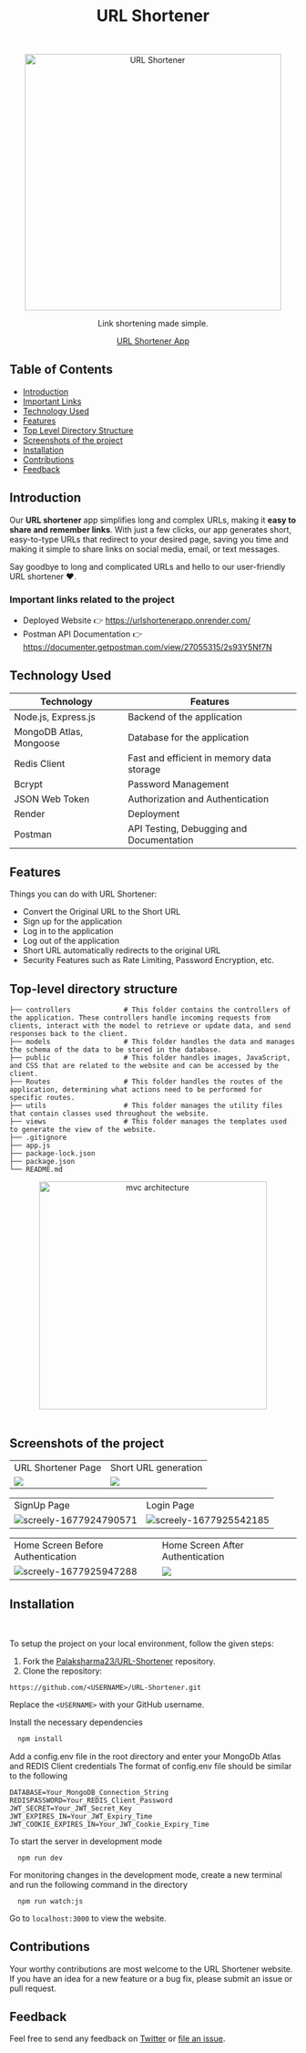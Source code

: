 
<h1 align="center"> URL Shortener </h1> <br>
<p align="center">
  <a href="https://urlshortenerapp.onrender.com/">
    <img alt="URL Shortener" title="URL Shortener" src="https://i.ibb.co/3S28Mx1/screely-1682321272615.png" width="450">
  </a>

</p>

<p align="center">
  Link shortening made simple.
</p>

<p align="center">
  <a href="https://urlshortenerapp.onrender.com/">URL Shortener App
    
  </a>

</p>


## Table of Contents

- [Introduction](#introduction)
- [Important Links](#important-links-related-to-the-project)
- [Technology Used](#technology-used)
- [Features](#features)
- [Top Level Directory Structure](#top-level-directory-structure)
- [Screenshots of the project](#screenshots-of-the-project)
- [Installation](#installation)
- [Contributions](#contributions)
- [Feedback](#feedback)


## Introduction

Our **URL shortener** app simplifies long and complex URLs, making it **easy to share and remember links**. With just a few clicks, our app generates short, easy-to-type URLs that redirect to your desired page, saving you time and making it simple to share links on social media, email, or text messages.

Say goodbye to long and complicated URLs and hello to our user-friendly URL shortener ❤.

### Important links related to the project
* Deployed Website 👉 https://urlshortenerapp.onrender.com/
* Postman API Documentation 👉 https://documenter.getpostman.com/view/27055315/2s93Y5Nf7N

## Technology Used

| Technology | Features |
|------------|----------|
| Node.js, Express.js    |  Backend of the application  |   
|    MongoDB Atlas, Mongoose    | Database for the application|
| Redis Client | Fast and efficient in memory data storage|
| Bcrypt     |    Password Management      |   
| JSON Web Token     |    Authorization and Authentication |     |   Pug      |  Server Side Rendering |
| Render     |     Deployment     |  
| Postman | API Testing, Debugging and Documentation |
 
## Features

Things you can do with URL Shortener:

* Convert the Original URL to the Short URL
* Sign up for the application
* Log in to the application
* Log out of the application
* Short URL automatically redirects to the original URL
* Security Features such as Rate Limiting, Password Encryption, etc.

## Top-level directory structure

    
    ├── controllers             # This folder contains the controllers of the application. These controllers handle incoming requests from clients, interact with the model to retrieve or update data, and send responses back to the client.
    ├── models                  # This folder handles the data and manages the schema of the data to be stored in the database.
    ├── public                  # This folder handles images, JavaScript, and CSS that are related to the website and can be accessed by the client.
    ├── Routes                  # This folder handles the routes of the application, determining what actions need to be performed for specific routes.
    ├── utils                   # This folder manages the utility files that contain classes used throughout the website.
    ├── views                   # This folder manages the templates used to generate the view of the website.             
    ├── .gitignore                 
    ├── app.js                    
    ├── package-lock.json                     
    ├── package.json                    
    └── README.md

<div align="center">
<img src="https://i.ibb.co/BK8KLHM/MVC-Architecture.jpg" alt="mvc architecture" height="400"/>
</div>
<br/>

## Screenshots of the project
<table>
  <tr>
    <td>URL Shortener Page</td>
    <td>Short URL generation</td>
  </tr>
  <tr>
    <td>
   <img src="https://i.ibb.co/tM0Bqf0/screely-1682320425114.png" border="0">
    </td>
     <td>
<img src="https://i.ibb.co/r33dxNV/screely-1682320458160.png" border="0"></td>
  </tr>
</table>
<table>
  <tr>
    <td>SignUp Page</td>
    <td>Login Page</td>
  </tr>
  <tr>
    <td>
<img src="https://i.ibb.co/DVcgPc4/screely-1677924790571.png" alt="screely-1677924790571" border="0"></td>
<td><img src="https://i.ibb.co/Xk355Hk/screely-1682320599366.png" alt="screely-1677925542185" border="0"></td>
  </tr>
</table>
<table>
  <tr>
    <td>Home Screen Before Authentication</td>
    <td>Home Screen After Authentication</td>
  </tr>
  <tr>
    <td>
<img src="https://i.ibb.co/q1Frzpy/screely-1682320670696.png" alt="screely-1677925947288" border="0"></td>
<td>
   <img src="https://i.ibb.co/tM0Bqf0/screely-1682320425114.png" border="0">
    </td>
  </tr>
</table>

##  Installation
<br>

To setup the project on your local environment, follow the given steps:

1. Fork the [Palaksharma23/URL-Shortener](https://github.com/Palaksharma23/URL-Shortener) repository.
2. Clone the repository:
```
https://github.com/<USERNAME>/URL-Shortener.git
```

  Replace the `<USERNAME>` with your GitHub username. 

Install the necessary dependencies

```bash
  npm install
```
Add a config.env file in the root directory and enter your MongoDb Atlas and REDIS Client credentials 
The format of config.env file should be similar to the following
```
DATABASE=Your_MongoDB_Connection_String
REDISPASSWORD=Your_REDIS_Client_Password
JWT_SECRET=Your_JWT_Secret_Key
JWT_EXPIRES_IN=Your_JWT_Expiry_Time
JWT_COOKIE_EXPIRES_IN=Your_JWT_Cookie_Expiry_Time
```
To start the server in development mode

```
  npm run dev 
```

For monitoring changes in the development mode, create a new terminal and run the following command in the directory
``` 
  npm run watch:js
```


Go to `localhost:3000` to view the website.
<br>


## Contributions

Your worthy contributions are most welcome to the URL Shortener website. If you have an idea for a new feature or a bug fix, please submit an issue or pull request.


## Feedback

Feel free to send any feedback on [Twitter](https://twitter.com/palaksharma2312) or [file an issue](https://github.com/Palaksharma23/URL-Shortener/issues/new). 
